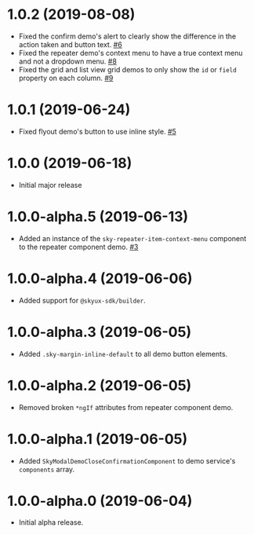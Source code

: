 # 1.0.2 (2019-08-08)

- Fixed the confirm demo's alert to clearly show the difference in the action taken and button text. [#6](https://github.com/blackbaud/skyux2-demos/pull/6)
- Fixed the repeater demo's context menu to have a true context menu and not a dropdown menu. [#8](https://github.com/blackbaud/skyux2-demos/pull/8)
- Fixed the grid and list view grid demos to only show the `id` or `field` property on each column. [#9](https://github.com/blackbaud/skyux2-demos/pull/9)

# 1.0.1 (2019-06-24)

- Fixed flyout demo's button to use inline style. [#5](https://github.com/blackbaud/skyux2-demos/pull/5)

# 1.0.0 (2019-06-18)

- Initial major release

# 1.0.0-alpha.5 (2019-06-13)

- Added an instance of the `sky-repeater-item-context-menu` component to the repeater component demo. [#3](https://github.com/blackbaud/skyux2-demos/pull/3)

# 1.0.0-alpha.4 (2019-06-06)

- Added support for `@skyux-sdk/builder`.

# 1.0.0-alpha.3 (2019-06-05)

- Added `.sky-margin-inline-default` to all demo button elements.

# 1.0.0-alpha.2 (2019-06-05)

- Removed broken `*ngIf` attributes from repeater component demo.

# 1.0.0-alpha.1 (2019-06-05)

- Added `SkyModalDemoCloseConfirmationComponent` to demo service's `components` array.

# 1.0.0-alpha.0 (2019-06-04)

- Initial alpha release.
